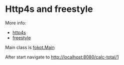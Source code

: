 # Http4s and freestyle

More info:

* [http4s](https://http4s.org/)
* [freestyle](http://frees.io/docs/integrations/http4s/)

Main class is [fokot.Main](src/main/scala/fokot/Main.scala)

After start navigate to [http://localhost:8080/calc-total/1](http://localhost:8080/calc-total/1)